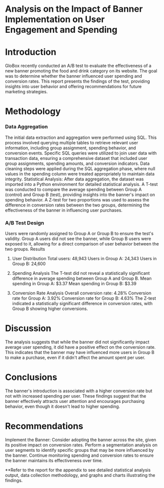 # Analysis on the Impact of Banner Implementation on User Engagement and Spending

# Introduction
GloBox recently conducted an A/B test to evaluate the effectiveness of a new banner promoting the food and drink category on its website. The goal was to determine whether the banner influenced user spending and conversion rates. This report presents the findings of the test, providing insights into user behavior and offering recommendations for future marketing strategies.

# Methodology
### Data Aggregation
The initial data extraction and aggregation were performed using SQL. This process involved querying multiple tables to retrieve relevant user information, including group assignment, spending behavior, and conversion events.
Specific SQL queries were utilized to join user data with transaction data, ensuring a comprehensive dataset that included user group assignments, spending amounts, and conversion indicators.
Data cleaning steps were applied during the SQL aggregation phase, where null values in the spending column were treated appropriately to maintain data integrity.
Statistical Analysis:
After data aggregation, the dataset was imported into a Python environment for detailed statistical analysis.
A T-test was conducted to compare the average spending between Group A (control) and Group B (test), providing insights into the banner's impact on spending behavior.
A Z-test for two proportions was used to assess the difference in conversion rates between the two groups, determining the effectiveness of the banner in influencing user purchases.
### A/B Test Design
Users were randomly assigned to Group A or Group B to ensure the test's validity.
Group A users did not see the banner, while Group B users were exposed to it, allowing for a direct comparison of user behavior between the two groups.
Results
1. User Distribution
Total users: 48,943
Users in Group A: 24,343
Users in Group B: 24,600

2. Spending Analysis
The T-test did not reveal a statistically significant difference in average spending between Group A and Group B.
Mean spending in Group A: $3.37
Mean spending in Group B: $3.39

3. Conversion Rate Analysis
Overall conversion rate: 4.28%
Conversion rate for Group A: 3.92%
Conversion rate for Group B: 4.63%
The Z-test indicated a statistically significant difference in conversion rates, with Group B showing higher conversions.

# Discussion
The analysis suggests that while the banner did not significantly impact average user spending, it did have a positive effect on the conversion rate. This indicates that the banner may have influenced more users in Group B to make a purchase, even if it didn't affect the amount spent per user.

# Conclusions
The banner's introduction is associated with a higher conversion rate but not with increased spending per user.
These findings suggest that the banner effectively attracts user attention and encourages purchasing behavior, even though it doesn't lead to higher spending.

# Recommendations
Implement the Banner: Consider adopting the banner across the site, given its positive impact on conversion rates.
Perform a segmentation analysis on user segments to identify specific groups that may be more influenced by the banner.
Continue monitoring spending and conversion rates to ensure the banner maintains its effectiveness over time.

**Refer to the report for the appendix to see detailed statistical analysis output, data collection methodology, and graphs and charts illustrating the findings.


